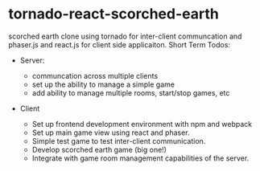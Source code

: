 # tornado-react-scorched-earth
scorched earth clone using tornado for inter-client communcation and phaser.js and react.js for client side applicaiton.
Short Term Todos:

* Server:
  * communcation across multiple clients
  * set up the ability to manage a simple game
  * add ability to manage multiple rooms, start/stop games, etc
  
* Client
  * Set up frontend development environment with npm and webpack
  * Set up main game view using react and phaser. 
  * Simple test game to test inter-client communication.
  * Develop scorched earth game (big one!)
  * Integrate with game room management capabilities of the server.
